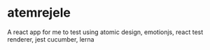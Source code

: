 # atemrejele
A react app for me to test using atomic design, emotionjs, react test renderer, jest cucumber, lerna

